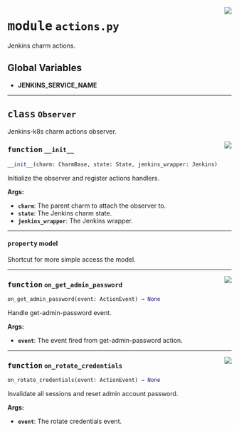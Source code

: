 <!-- markdownlint-disable -->

<a href="../src/actions.py#L0"><img align="right" style="float:right;" src="https://img.shields.io/badge/-source-cccccc?style=flat-square"></a>

# <kbd>module</kbd> `actions.py`
Jenkins charm actions. 

**Global Variables**
---------------
- **JENKINS_SERVICE_NAME**


---

## <kbd>class</kbd> `Observer`
Jenkins-k8s charm actions observer. 

<a href="../src/actions.py#L15"><img align="right" style="float:right;" src="https://img.shields.io/badge/-source-cccccc?style=flat-square"></a>

### <kbd>function</kbd> `__init__`

```python
__init__(charm: CharmBase, state: State, jenkins_wrapper: Jenkins)
```

Initialize the observer and register actions handlers. 



**Args:**
 
 - <b>`charm`</b>:  The parent charm to attach the observer to. 
 - <b>`state`</b>:  The Jenkins charm state. 
 - <b>`jenkins_wrapper`</b>:  The Jenkins wrapper. 


---

#### <kbd>property</kbd> model

Shortcut for more simple access the model. 



---

<a href="../src/actions.py#L34"><img align="right" style="float:right;" src="https://img.shields.io/badge/-source-cccccc?style=flat-square"></a>

### <kbd>function</kbd> `on_get_admin_password`

```python
on_get_admin_password(event: ActionEvent) → None
```

Handle get-admin-password event. 



**Args:**
 
 - <b>`event`</b>:  The event fired from get-admin-password action. 

---

<a href="../src/actions.py#L47"><img align="right" style="float:right;" src="https://img.shields.io/badge/-source-cccccc?style=flat-square"></a>

### <kbd>function</kbd> `on_rotate_credentials`

```python
on_rotate_credentials(event: ActionEvent) → None
```

Invalidate all sessions and reset admin account password. 



**Args:**
 
 - <b>`event`</b>:  The rotate credentials event. 


